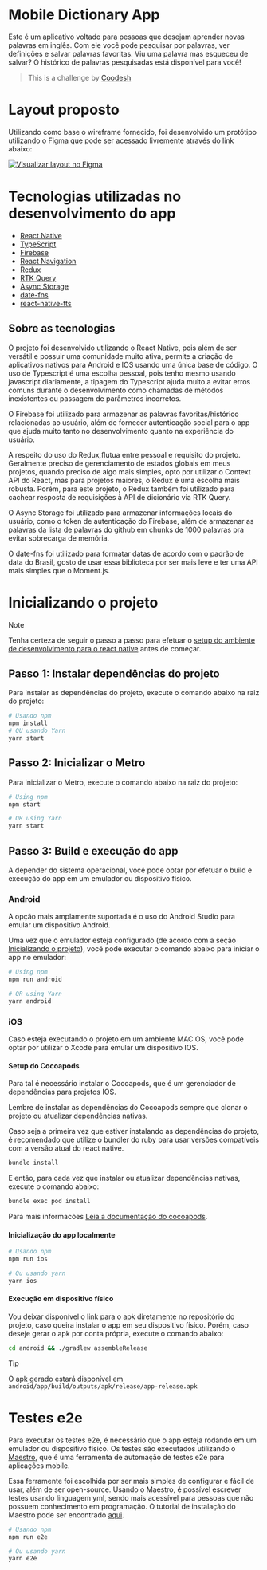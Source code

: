 # Mobile Dictionary App

Este é um aplicativo voltado para pessoas que desejam aprender novas palavras em inglês.
Com ele você pode pesquisar por palavras, ver definições e salvar palavras favoritas.
Viu uma palavra mas esqueceu de salvar? O histórico de palavras pesquisadas está disponível para você!

>  This is a challenge by [Coodesh](https://coodesh.com/)

# Layout proposto

Utilizando como base o wireframe fornecido, foi desenvolvido um protótipo utilizando o Figma que pode ser acessado livremente através do link abaixo:

[![Visualizar layout no Figma](https://img.shields.io/badge/Figma-Visualizar%20prot%C3%B3tipo-F24E1E?logo=figma&logoColor=white&style=for-the-badge)](https://www.figma.com/proto/6jJu9wbNM2kxY0xC6hr2q0/Untitled?node-id=1-2&t=5jkEwtcq7yEhYexm-1)

# Tecnologias utilizadas no desenvolvimento do app

- [React Native](https://reactnative.dev/)
- [TypeScript](https://www.typescriptlang.org/)
- [Firebase](https://firebase.google.com/)
- [React Navigation](https://reactnavigation.org/)
- [Redux](https://redux.js.org/)
- [RTK Query](https://redux-toolkit.js.org/rtk-query/overview)
- [Async Storage](https://react-native-async-storage.github.io/async-storage/)
- [date-fns](https://date-fns.org/)
- [react-native-tts](https://github.com/ak1394/react-native-tts)
## Sobre as tecnologias

O projeto foi desenvolvido utilizando o React Native, pois além de ser versátil e possuir uma comunidade muito ativa, permite a criação de aplicativos nativos para Android e IOS usando uma única base de código.
O uso de Typescript é uma escolha pessoal, pois tenho mesmo usando javascript diariamente, a tipagem do Typescript ajuda muito a evitar erros comuns durante o desenvolvimento como chamadas de métodos inexistentes ou passagem de parâmetros incorretos.

O Firebase foi utilizado para armazenar as palavras favoritas/histórico relacionadas ao usuário, além de fornecer autenticação social para o app que ajuda muito tanto no desenvolvimento quanto na experiência do usuário.

A respeito do uso do Redux,flutua entre pessoal e requisito do projeto. Geralmente preciso de gerenciamento de estados  globais em meus projetos, quando preciso de algo mais simples, opto por utilizar o Context API do React, mas para projetos maiores, o Redux é uma escolha mais robusta. Porém, para este projeto, o Redux também foi utilizado para cachear resposta de requisições à API de dicionário via RTK Query.

O Async Storage foi utilizado para armazenar informações locais do usuário, como o token de autenticação do Firebase, além de armazenar as palavras da lista de palavras do github em chunks de 1000 palavras pra evitar sobrecarga de memória.

O date-fns foi utilizado para formatar datas de acordo com o padrão de data do Brasil, gosto de usar essa biblioteca por ser mais leve e ter uma API mais simples que o Moment.js.

# Inicializando o projeto

>[!NOTE]
Tenha certeza de seguir o passo a passo para efetuar o [setup do ambiente de desenvolvimento para o react native](https://reactnative.dev/docs/set-up-your-environment) antes de começar.

## Passo 1: Instalar dependências do projeto
Para instalar as dependências do projeto, execute o comando abaixo na raiz do projeto:
```sh
# Usando npm
npm install
# OU usando Yarn
yarn start
```
## Passo 2: Inicializar o Metro
Para inicializar o Metro, execute o comando abaixo na raiz do projeto:

```sh
# Using npm
npm start

# OR using Yarn
yarn start
```

## Passo 3: Build e execução do app
A depender do sistema operacional, você pode optar por efetuar o build e execução do app em um emulador ou dispositivo físico.


### Android
A opção mais amplamente suportada é o uso do Android Studio para emular um dispositivo Android.

Uma vez que o emulador esteja configurado (de acordo com a seção [Inicializando o projeto](#inicializando-o-projeto)), você pode executar o comando abaixo para iniciar o app no emulador:
```sh
# Using npm
npm run android

# OR using Yarn
yarn android
```
### iOS

Caso esteja executando o projeto em um ambiente MAC OS, você pode optar por utilizar o Xcode para emular um dispositivo IOS.

#### Setup do Cocoapods
Para tal é necessário instalar o Cocoapods, que é um gerenciador de dependências para projetos IOS.
<!-- Seção para instalação do homebrew, watchman, do cocoapods, todos devem ser documentados em seções separadas -->

Lembre de instalar as dependências do Cocoapods sempre que clonar o projeto ou atualizar dependências nativas.

Caso seja a primeira vez que estiver instalando as dependências do projeto, é recomendado que utilize o bundler do ruby para usar versões compatíveis com a versão atual do react native.

```sh
bundle install
```

E então, para cada vez que instalar ou atualizar dependências nativas, execute o comando abaixo:

```sh
bundle exec pod install
```

Para mais informacões [Leia a documentação do cocoapods](https://guides.cocoapods.org/using/getting-started.html).

#### Inicialização do app localmente

```sh
# Usando npm
npm run ios

# Ou usando yarn
yarn ios
```
#### Execução em dispositivo físico

Vou deixar disponível o link para o apk diretamente no repositório do projeto, caso queira instalar o app em seu dispositivo físico.
Porém, caso deseje gerar o apk por conta própria, execute o comando abaixo:

```sh
cd android && ./gradlew assembleRelease
```

>[!TIP]
> O apk gerado estará disponível em `android/app/build/outputs/apk/release/app-release.apk`

# Testes e2e

Para executar os testes e2e, é necessário que o app esteja rodando em um emulador ou dispositivo físico.
Os testes são executados utilizando o [Maestro](https://maestro.mobile.dev/getting-started/installing-maestro), que é uma ferramenta de automação de testes e2e para aplicações mobile.

Essa ferramente foi escolhida por ser mais simples de configurar e fácil de usar, além de ser open-source.
Usando o Maestro, é possível escrever testes usando linguagem yml, sendo mais acessível para pessoas que não possuem conhecimento em programação.
O tutorial de instalação do Maestro pode ser encontrado [aqui](https://maestro.mobile.dev/getting-started/installing-maestro).
```sh
# Usando npm
npm run e2e

# Ou usando yarn
yarn e2e
```